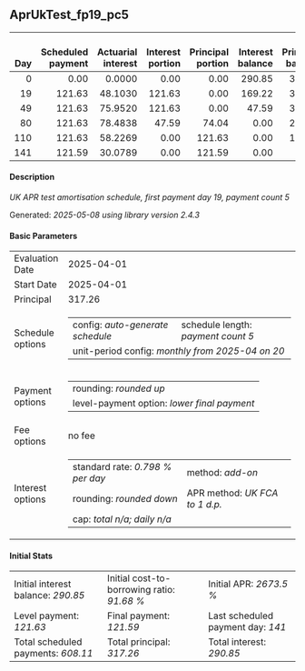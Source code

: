 <h2>AprUkTest_fp19_pc5</h2>
<table>
    <thead style="vertical-align: bottom;">
        <th style="text-align: right;">Day</th>
        <th style="text-align: right;">Scheduled payment</th>
        <th style="text-align: right;">Actuarial interest</th>
        <th style="text-align: right;">Interest portion</th>
        <th style="text-align: right;">Principal portion</th>
        <th style="text-align: right;">Interest balance</th>
        <th style="text-align: right;">Principal balance</th>
        <th style="text-align: right;">Total actuarial interest</th>
        <th style="text-align: right;">Total interest</th>
        <th style="text-align: right;">Total principal</th>
    </thead>
    <tr style="text-align: right;">
        <td class="ci00">0</td>
        <td class="ci01" style="white-space: nowrap;">0.00</td>
        <td class="ci02">0.0000</td>
        <td class="ci03">0.00</td>
        <td class="ci04">0.00</td>
        <td class="ci05">290.85</td>
        <td class="ci06">317.26</td>
        <td class="ci07">0.0000</td>
        <td class="ci08">0.00</td>
        <td class="ci09">0.00</td>
    </tr>
    <tr style="text-align: right;">
        <td class="ci00">19</td>
        <td class="ci01" style="white-space: nowrap;">121.63</td>
        <td class="ci02">48.1030</td>
        <td class="ci03">121.63</td>
        <td class="ci04">0.00</td>
        <td class="ci05">169.22</td>
        <td class="ci06">317.26</td>
        <td class="ci07">48.1030</td>
        <td class="ci08">121.63</td>
        <td class="ci09">0.00</td>
    </tr>
    <tr style="text-align: right;">
        <td class="ci00">49</td>
        <td class="ci01" style="white-space: nowrap;">121.63</td>
        <td class="ci02">75.9520</td>
        <td class="ci03">121.63</td>
        <td class="ci04">0.00</td>
        <td class="ci05">47.59</td>
        <td class="ci06">317.26</td>
        <td class="ci07">124.0550</td>
        <td class="ci08">243.26</td>
        <td class="ci09">0.00</td>
    </tr>
    <tr style="text-align: right;">
        <td class="ci00">80</td>
        <td class="ci01" style="white-space: nowrap;">121.63</td>
        <td class="ci02">78.4838</td>
        <td class="ci03">47.59</td>
        <td class="ci04">74.04</td>
        <td class="ci05">0.00</td>
        <td class="ci06">243.22</td>
        <td class="ci07">202.5388</td>
        <td class="ci08">290.85</td>
        <td class="ci09">74.04</td>
    </tr>
    <tr style="text-align: right;">
        <td class="ci00">110</td>
        <td class="ci01" style="white-space: nowrap;">121.63</td>
        <td class="ci02">58.2269</td>
        <td class="ci03">0.00</td>
        <td class="ci04">121.63</td>
        <td class="ci05">0.00</td>
        <td class="ci06">121.59</td>
        <td class="ci07">260.7657</td>
        <td class="ci08">290.85</td>
        <td class="ci09">195.67</td>
    </tr>
    <tr style="text-align: right;">
        <td class="ci00">141</td>
        <td class="ci01" style="white-space: nowrap;">121.59</td>
        <td class="ci02">30.0789</td>
        <td class="ci03">0.00</td>
        <td class="ci04">121.59</td>
        <td class="ci05">0.00</td>
        <td class="ci06">0.00</td>
        <td class="ci07">290.8446</td>
        <td class="ci08">290.85</td>
        <td class="ci09">317.26</td>
    </tr>
</table>
<h4>Description</h4>
<p><i>UK APR test amortisation schedule, first payment day 19, payment count 5</i></p>
<p>Generated: <i>2025-05-08 using library version 2.4.3</i></p>
<h4>Basic Parameters</h4>
<table>
    <tr>
        <td>Evaluation Date</td>
        <td>2025-04-01</td>
    </tr>
    <tr>
        <td>Start Date</td>
        <td>2025-04-01</td>
    </tr>
    <tr>
        <td>Principal</td>
        <td>317.26</td>
    </tr>
    <tr>
        <td>Schedule options</td>
        <td>
            <table>
                <tr>
                    <td>config: <i>auto-generate schedule</i></td>
                    <td>schedule length: <i><i>payment count</i> 5</i></td>
                </tr>
                <tr>
                    <td colspan="2" style="white-space: nowrap;">unit-period config: <i>monthly from 2025-04 on 20</i></td>
                </tr>
            </table>
        </td>
    </tr>
    <tr>
        <td>Payment options</td>
        <td>
            <table>
                <tr>
                    <td>rounding: <i>rounded up</i></td>
                </tr>
                <tr>
                    <td>level-payment option: <i>lower&nbsp;final&nbsp;payment</i></td>
                </tr>
            </table>
        </td>
    </tr>
    <tr>
        <td>Fee options</td>
        <td>no fee
        </td>
    </tr>
    <tr>
        <td>Interest options</td>
        <td>
            <table>
                <tr>
                    <td>standard rate: <i>0.798 % per day</i></td>
                    <td>method: <i>add-on</i></td>
                </tr>
                <tr>
                    <td>rounding: <i>rounded down</i></td>
                    <td>APR method: <i>UK FCA to 1 d.p.</i></td>
                </tr>
                <tr>
                    <td colspan="2">cap: <i>total <i>n/a</i>; daily <i>n/a</i></td>
                </tr>
            </table>
        </td>
    </tr>
</table>
<h4>Initial Stats</h4>
<table>
    <tr>
        <td>Initial interest balance: <i>290.85</i></td>
        <td>Initial cost-to-borrowing ratio: <i>91.68 %</i></td>
        <td>Initial APR: <i>2673.5 %</i></td>
    </tr>
    <tr>
        <td>Level payment: <i>121.63</i></td>
        <td>Final payment: <i>121.59</i></td>
        <td>Last scheduled payment day: <i>141</i></td>
    </tr>
    <tr>
        <td>Total scheduled payments: <i>608.11</i></td>
        <td>Total principal: <i>317.26</i></td>
        <td>Total interest: <i>290.85</i></td>
    </tr>
</table>